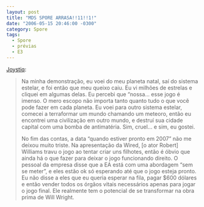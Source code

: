 ```yaml
---
layout: post
title: "MDS SPORE ARRASA!!11!!1!"
date: "2006-05-15 20:46:00 -0300"
category: Spore
tags: 
  - Spore
  - prévias
  - E3
---
```


[Joystiq](http://www.joystiq.com/2006/05/14/omg-spore-r0x0rz-1/):

> Na minha demonstração, eu voei do meu planeta natal, saí do sistema estelar, e foi então que meu queixo caiu. Eu vi milhões de estrelas e cliquei em algumas delas. Eu percebi que “nossa… esse jogo é imenso. O mero escopo não importa tanto quanto tudo o que você pode fazer em cada planeta. Eu voei para outro sistema estelar, comecei a terraformar um mundo chamando um meteoro, então eu encontrei uma civilização em outro mundo, e destruí sua cidade capital com uma bomba de antimatéria. Sim, cruel… e sim, eu gostei.
>
> No fim das contas, a data “quando estiver pronto em 2007” não me deixou muito triste. Na apresentação da Wired, [o ator Robert] Williams travu o jogo ao tentar criar uns filhotes, então é óbvio que ainda há o que fazer para deixar o jogo funcionando direito. O pessoal da empresa disse que a EA está com uma abordagem “sem se meter”, e eles estão ok só esperando até que o jogo esteja pronto. Eu não disse a eles que eu queria esperar na fila, pagar $600 dólares e então vender todos os órgãos vitais necessários apenas para jogar o jogo final. Ele realmente tem o potencial de se transformar na obra prima de Will Wright.